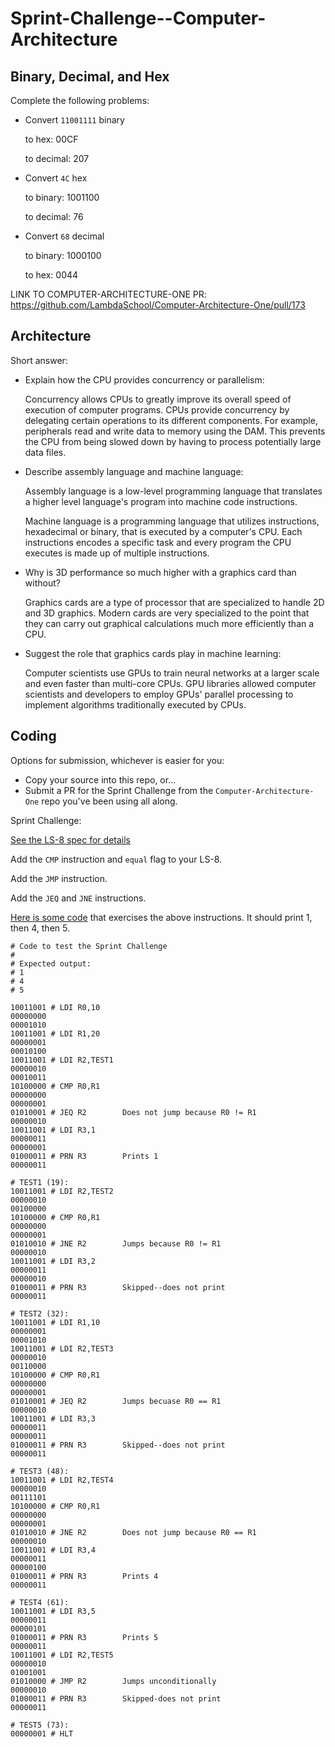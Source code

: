 # Sprint-Challenge--Computer-Architecture

## Binary, Decimal, and Hex

Complete the following problems:

*   Convert `11001111` binary

    to hex: 00CF

    to decimal: 207

-   Convert `4C` hex

    to binary: 1001100

    to decimal: 76

*   Convert `68` decimal

    to binary: 1000100

    to hex: 0044

LINK TO COMPUTER-ARCHITECTURE-ONE PR: https://github.com/LambdaSchool/Computer-Architecture-One/pull/173

## Architecture

Short answer:

*   Explain how the CPU provides concurrency or parallelism:

    Concurrency allows CPUs to greatly improve its overall speed of execution of computer programs. CPUs provide concurrency by delegating certain operations to its different components. For example, peripherals read and write data to memory using the DAM. This prevents the CPU from being slowed down by having to process potentially large data files.

*   Describe assembly language and machine language:

    Assembly language is a low-level programming language that translates a higher level language's program into machine code instructions.

    Machine language is a programming language that utilizes instructions, hexadecimal or binary, that is executed by a computer's CPU. Each instructions encodes a specific task and every program the CPU executes is made up of multiple instructions.

*   Why is 3D performance so much higher with a graphics card than
    without?

    Graphics cards are a type of processor that are specialized to handle 2D and 3D graphics. Modern cards are very specialized to the point that they can carry out graphical calculations much more efficiently than a CPU.

*   Suggest the role that graphics cards play in machine learning:

    Computer scientists use GPUs to train neural networks at a larger scale and even faster than multi-core CPUs. GPU libraries allowed computer scientists and developers to employ GPUs' parallel processing to implement algorithms traditionally executed by CPUs.

## Coding

Options for submission, whichever is easier for you:

*   Copy your source into this repo, or...
*   Submit a PR for the Sprint Challenge from the `Computer-Architecture-One` repo
    you've been using all along.

Sprint Challenge:

[See the LS-8 spec for details](https://github.com/LambdaSchool/Computer-Architecture-One/blob/master/LS8-SPEC.md)

Add the `CMP` instruction and `equal` flag to your LS-8.

Add the `JMP` instruction.

Add the `JEQ` and `JNE` instructions.

[Here is some code](sctest.ls8) that exercises the above instructions. It should
print 1, then 4, then 5.

```
# Code to test the Sprint Challenge
#
# Expected output:
# 1
# 4
# 5

10011001 # LDI R0,10
00000000
00001010
10011001 # LDI R1,20
00000001
00010100
10011001 # LDI R2,TEST1
00000010
00010011
10100000 # CMP R0,R1
00000000
00000001
01010001 # JEQ R2        Does not jump because R0 != R1
00000010
10011001 # LDI R3,1
00000011
00000001
01000011 # PRN R3        Prints 1
00000011

# TEST1 (19):
10011001 # LDI R2,TEST2
00000010
00100000
10100000 # CMP R0,R1
00000000
00000001
01010010 # JNE R2        Jumps because R0 != R1
00000010
10011001 # LDI R3,2
00000011
00000010
01000011 # PRN R3        Skipped--does not print
00000011

# TEST2 (32):
10011001 # LDI R1,10
00000001
00001010
10011001 # LDI R2,TEST3
00000010
00110000
10100000 # CMP R0,R1
00000000
00000001
01010001 # JEQ R2        Jumps becuase R0 == R1
00000010
10011001 # LDI R3,3
00000011
00000011
01000011 # PRN R3        Skipped--does not print
00000011

# TEST3 (48):
10011001 # LDI R2,TEST4
00000010
00111101
10100000 # CMP R0,R1
00000000
00000001
01010010 # JNE R2        Does not jump because R0 == R1
00000010
10011001 # LDI R3,4
00000011
00000100
01000011 # PRN R3        Prints 4
00000011

# TEST4 (61):
10011001 # LDI R3,5
00000011
00000101
01000011 # PRN R3        Prints 5
00000011
10011001 # LDI R2,TEST5
00000010
01001001
01010000 # JMP R2        Jumps unconditionally
00000010
01000011 # PRN R3        Skipped-does not print
00000011

# TEST5 (73):
00000001 # HLT
```
